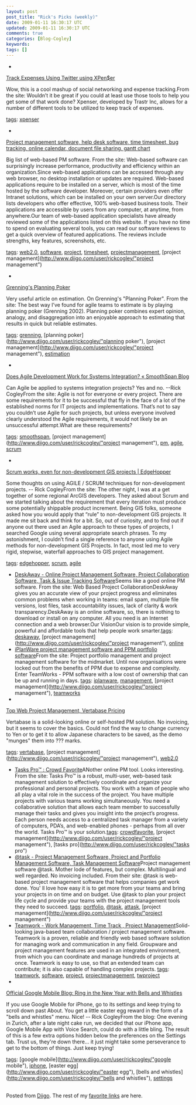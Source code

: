 ```yaml
---           
layout: post
post_title: "Rick's Picks (weekly)"
date: 2009-01-11 16:30:17 UTC
updated: 2009-01-11 16:30:17 UTC
comments: true
categories: [Blog-Cogley]
keywords: 
tags: []
---
```

 
- 
[Track Expenses Using Twitter using XPen$er](http://mashable.com/2008/11/19/xpenser-2)


Wow, this is a cool mashup of social networking and expense tracking.From the site: Wouldn’t it be great if you could at least use those tools to help you get some of that work done? Xpenser, developed by Trastr Inc, allows for a number of different tools to be utilized to keep track of expenses. 


[tags](http://www.diigo.com/cloud/rickcogley): [xpenser](http://www.diigo.com/user/rickcogley/xpenser)


- 
[Project management software, help desk software, time timesheet, bug tracking, online calendar, document file sharing, gantt chart](http://www.project-management-software.org/)


Big list of web-based PM software. From the site: Web-based software can surprisingly increase performance, productivity and efficiency within an organization.Since web-based applications can be accessed through any web browser, no desktop installation or updates are required. Web-based applications require to be installed on a server, which is most of the time hosted by the software developer. Moreover, certain providers even offer Intranet solutions, which can be installed on your own server.Our directory lists developers who offer effective, 100% web-based business tools. Their applications are accessible by users from any computer, at anytime, from anywhere.Our team of web-based application specialists have already reviewed some of the applications listed on this website. If you have no time to spend on evaluating several tools, you can read our software reviews to get a quick overview of featured applications. The reviews include strengths, key features, screenshots, etc.


[tags](http://www.diigo.com/cloud/rickcogley): [web2.0](http://www.diigo.com/user/rickcogley/web2.0), [software](http://www.diigo.com/user/rickcogley/software), [project](http://www.diigo.com/user/rickcogley/project), [timesheet](http://www.diigo.com/user/rickcogley/timesheet), [projectmanagement](http://www.diigo.com/user/rickcogley/projectmanagement), [project management](http://www.diigo.com/user/rickcogley/"project management")


- 
[Grenning's Planning Poker](http://www.planningpoker.com/detail.html)


Very useful article on estimation. On Grenning's "Planning Poker". From the site: The best way I’ve found for agile teams to estimate is by playing planning poker (Grenning 2002). Planning poker combines expert opinion, analogy, and disaggregation into an enjoyable approach to estimating that results in quick but reliable estimates.


[tags](http://www.diigo.com/cloud/rickcogley): [grenning](http://www.diigo.com/user/rickcogley/grenning), [planning poker](http://www.diigo.com/user/rickcogley/"planning poker"), [project management](http://www.diigo.com/user/rickcogley/"project management"), [estimation](http://www.diigo.com/user/rickcogley/estimation)


- 
[Does Agile Development Work for Systems Integration? « SmoothSpan Blog](http://smoothspan.wordpress.com/2008/09/15/does-agile-development-work-for-sytems-integration)


Can Agile be applied to systems integration projects? Yes and no. --Rick CogleyFrom the site: Agile is not for everyone or every project.  There are some requirements for it to be successful that fly in the face of a lot of the established norms for IT projects and implementations.  That’s not to say you couldn’t use Agile for such projects, but unless everyone involved clearly understood the Agile requirements, it would not likely be an unsuccessful attempt.What are these requirements?  


[tags](http://www.diigo.com/cloud/rickcogley): [smoothspan](http://www.diigo.com/user/rickcogley/smoothspan), [project management](http://www.diigo.com/user/rickcogley/"project management"), [pm](http://www.diigo.com/user/rickcogley/pm), [agile](http://www.diigo.com/user/rickcogley/agile), [scrum](http://www.diigo.com/user/rickcogley/scrum)


- 
[Scrum works, even for non-development GIS projects | EdgeHopper](http://edgehopper.com/scrum-works-even-for-non-development-gis-projects)


Some thoughts on using AGILE / SCRUM techniques for non-development projects. -- Rick CogleyFrom the site: The other night, I was at a get together of some regional ArcGIS developers. They asked about Scrum and we started talking about the requirement that every iteration must produce some potentially shippable product increment. Being GIS folks, someone asked how you would apply that “rule” to non-development GIS projects. It made me sit back and think for a bit. So, out of curiosity, and to find out if anyone out there used an Agile approach to these types of projects, I searched Google using several appropriate search phrases. To my astonishment, I couldn’t find a single reference to anyone using Agile methods for non-development GIS Projects. In fact, most led me to very rigid, stepwise, waterfall approaches to GIS project management. 


[tags](http://www.diigo.com/cloud/rickcogley): [edgehopper](http://www.diigo.com/user/rickcogley/edgehopper), [scrum](http://www.diigo.com/user/rickcogley/scrum), [agile](http://www.diigo.com/user/rickcogley/agile)


- [DeskAway - Online Project Management Software, Project Collaboration Software, Task & Issue Tracking Software](http://deskaway.com)Seems like a good online PM software. From the site: Web Based Project CollaborationDeskAway gives you an accurate view of your project progress and eliminates common problems when working in teams: email spam, multiple file versions, lost files, task accountability issues, lack of clarity & work transparency.DeskAway is an online software, so, there is nothing to download or install on any computer. All you need is an Internet connection and a web browser.Our VisionOur vision is to provide simple, powerful and affordable tools that help people work smarter.[tags](http://www.diigo.com/cloud/rickcogley): [deskaway](http://www.diigo.com/user/rickcogley/deskaway), [project management](http://www.diigo.com/user/rickcogley/"project management"), [online](http://www.diigo.com/user/rickcogley/online)
- [iPlanWare project management software and PPM portfolio software](http://www.iplanware.com/Default.aspx)From the site: Project portfolio management and project management software for the midmarket. Until now organisations were locked out from the benefits of PPM due to expense and complexity. Enter TeamWorks - PPM software with a low cost of ownership that can be up and running in days. [tags](http://www.diigo.com/cloud/rickcogley): [iplanware](http://www.diigo.com/user/rickcogley/iplanware), [management](http://www.diigo.com/user/rickcogley/management), [project management](http://www.diigo.com/user/rickcogley/"project management"), [teamworks](http://www.diigo.com/user/rickcogley/teamworks)
- 
[Top Web Project Management, Vertabase Pricing](http://www.vertabase.com/pricing.html)


Vertabase is a solid-looking online or self-hosted PM solution. No invoicing, but it seems to cover the basics. Could not find the way to change currency to Yen or to get it to allow Japanese characters to be saved, as the demo "munges" them into ??? marks. 


[tags](http://www.diigo.com/cloud/rickcogley): [vertabase](http://www.diigo.com/user/rickcogley/vertabase), [project management](http://www.diigo.com/user/rickcogley/"project management"), [web2.0](http://www.diigo.com/user/rickcogley/web2.0)


- [Tasks Pro™ : Crowd Favorite](http://crowdfavorite.com/tasks-pro)ANother online PM tool. Looks interesting. From the site: Tasks Pro™ is a robust, multi-user, web-based task management solution to effectively coordinate and organize your professional and personal projects. You work with a team of people who all play a vital role in the success of the project. You have multiple projects with various teams working simultaneously. You need a collaborative solution that allows each team member to successfully manage their tasks and gives you insight into the project’s progress. Each person needs access to a centralized task manager from a variety of computers, PDA’s, and web-enabled phones - perhaps from all over the world. Tasks Pro™ is your solution.[tags](http://www.diigo.com/cloud/rickcogley): [crowdfavorite](http://www.diigo.com/user/rickcogley/crowdfavorite), [project management](http://www.diigo.com/user/rickcogley/"project management"), [tasks pro](http://www.diigo.com/user/rickcogley/"tasks pro")
- [@task - Project Management Software, Project and Portfolio Management Software, Task Management Software](http://www.attask.com/overview)Project management software @task. Mother lode of features, but complex. Multilingual and well regarded. No invoicing included. From their site: @task is web-based project management software that helps companies get work done. You' ll love how easy it is to get more from your teams and bring your projects in on time and on budget. Use @task to plan your project life cycle and provide your teams with the project management tools they need to succeed. [tags](http://www.diigo.com/cloud/rickcogley): [portfolio](http://www.diigo.com/user/rickcogley/portfolio), [@task](http://www.diigo.com/user/rickcogley/@task), [attask](http://www.diigo.com/user/rickcogley/attask), [project management](http://www.diigo.com/user/rickcogley/"project management")
- [Teamwork - Work Management, Time Track , Project Management](http://www.twproject.com/home.page)Solid-looking java-based team collaboration / project management software. Teamwork is a proven, reliable and friendly web based software solution for managing work and communication in any field. Groupware and project management features are used in an integrated environment, from which you can coordinate and manage hundreds of projects at once. Teamwork is easy to use, so that an extended team can contribute; it is also capable of handling complex projects. [tags](http://www.diigo.com/cloud/rickcogley): [teamwork](http://www.diigo.com/user/rickcogley/teamwork), [software](http://www.diigo.com/user/rickcogley/software), [project](http://www.diigo.com/user/rickcogley/project), [projectmanagement](http://www.diigo.com/user/rickcogley/projectmanagement), [twproject](http://www.diigo.com/user/rickcogley/twproject)
- 
[Official Google Mobile Blog: Ring in the New Year with Bells and Whistles](http://googlemobile.blogspot.com/2009/01/ring-in-new-year-with-bells-and.html)


If you use Google Mobile for iPhone, go to its settings and keep trying to scroll down past About. You get a little easter egg reward in the form of a "bells and whistles" menu. Nice! -- Rick CogleyFrom the blog: One evening in Zurich, after a late night cake run, we decided that our iPhone app, Google Mobile App with Voice Search, could do with a little bling. The result of this is a few extra options hidden below the preferences on the Settings tab. Trust us, they're down there... it just might take some perseverance to get to the bottom of things. Just keep trying!


[tags](http://www.diigo.com/cloud/rickcogley): [google mobile](http://www.diigo.com/user/rickcogley/"google mobile"), [iphone](http://www.diigo.com/user/rickcogley/iphone), [easter egg](http://www.diigo.com/user/rickcogley/"easter egg"), [bells and whistles](http://www.diigo.com/user/rickcogley/"bells and whistles"), [settings](http://www.diigo.com/user/rickcogley/settings)


<br />Posted from [Diigo](http://www.diigo.com). The rest of my [favorite links](http://www.diigo.com/user/rickcogley) are here.